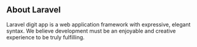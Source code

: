 
## About Laravel

Laravel digit app is a web application framework with expressive, elegant syntax. We believe development must be an enjoyable and creative experience to be truly fulfilling. 

